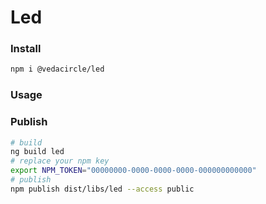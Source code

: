 # Led

### Install

```bash
npm i @vedacircle/led
```

### Usage

### Publish

```bash
# build
ng build led
# replace your npm key
export NPM_TOKEN="00000000-0000-0000-0000-000000000000"
# publish
npm publish dist/libs/led --access public
```
